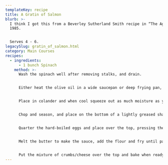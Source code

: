 ```yaml
---
templateKey: recipe
title: A Gratin of Salmon
blurb: >-
  I think I got this from a Beverley Sutherland Smith recipe in “The Age” circa
  1985.


  Serves 4 - 6.
legacySlug: gratin_of_salmon.html
category: Main Courses
recipes:
  - ingredients:
      - 1 bunch Spinach
    method: >-
      Wash the spinach well after removing stalks, and drain.


      Either heat the olive oil in a wide saucepan or deep frying pan, and cook the spinach on a high heat for a few minutes, tossing all the time, or zap in microwave on high for ten minutes


      Place in colander and when cool squeeze out as much moisture as you can.


      Chop and season, and place on the bottom of a lightly greased shallow casserole.


      Quarter the hard-boiled eggs and place over the top, pressing them gently into the bed of spinach.


      Melt the butter to make the sauce, add the flour and fry until pale golden, tip in the milk warming it in the microwave first helps) in stages stirring all the time. Cook for about three minutes and then mix in the tin of salmon including the juice. Stir well and pour this over the top of the spinach/eggs.


      Put the mixture of crumbs/cheese over the top and bake when ready. It should be heated through and the top golden. Say 200 degrees. Serve with toast fingers or rice.
---
```

